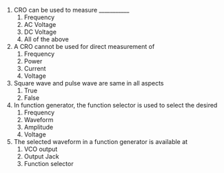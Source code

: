 1. CRO can be used to measure ___________
	1. Frequency
	2. AC Voltage
	3. DC Voltage
	4. All of the above
2. A CRO cannot be used for direct measurement of 
	1. Frequency
	2. Power
	3. Current
	4. Voltage
3. Square wave and pulse wave are same in all aspects
	1. True
	2. False
4. In function generator, the function selector is used to select the desired 
	1. Frequency
	2. Waveform
	3. Amplitude
	4. Voltage 
5. The selected waveform in a function generator is available at
	1. VCO output
	2. Output Jack
	3. Function selector
